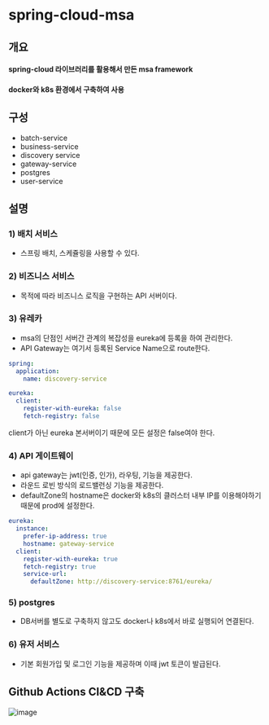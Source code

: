 spring-cloud-msa
============

## 개요
#### spring-cloud 라이브러리를 활용해서 만든 msa framework
#### docker와 k8s 환경에서 구축하여 사용

## 구성
  - batch-service
  - business-service
  - discovery service
  - gateway-service
  - postgres
  - user-service

## 설명
### 1) 배치 서비스
- 스프링 배치, 스케쥴링을 사용할 수 있다.

### 2) 비즈니스 서비스
- 목적에 따라 비즈니스 로직을 구현하는 API 서버이다.

### 3) 유레카
- msa의 단점인 서버간 관계의 복잡성을 eureka에 등록을 하여 관리한다.
- API Gateway는 여기서 등록된 Service Name으로 route한다.

```yml
spring:
  application:
    name: discovery-service

eureka:
  client:
    register-with-eureka: false
    fetch-registry: false
```
client가 아닌 eureka 본서버이기 때문에 모든 설정은 false여야 한다.


### 4) API 게이트웨이
- api gateway는 jwt(인증, 인가), 라우팅, 기능을 제공한다.
- 라운드 로빈 방식의 로드밸런싱 기능을 제공한다.
- defaultZone의 hostname은 docker와 k8s의 클러스터 내부 IP를 이용해야하기 때문에 prod에 설정한다. 
```yml
eureka:
  instance:
    prefer-ip-address: true
    hostname: gateway-service
  client:
    register-with-eureka: true
    fetch-registry: true
    service-url:
      defaultZone: http://discovery-service:8761/eureka/
```

### 5) postgres
- DB서버를 별도로 구축하지 않고도 docker나 k8s에서 바로 실행되어 연결된다.

### 6) 유저 서비스
- 기본 회원가입 및 로그인 기능을 제공하며 이때 jwt 토큰이 발급된다.

## Github Actions CI&CD 구축

![image](https://github.com/Parkjinman/spring-cloud-msa/assets/48800354/c7278c0f-8ccc-4546-87db-babd495a45ea)
